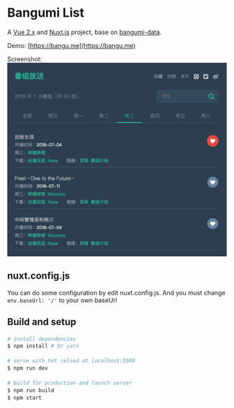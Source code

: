 # Bangumi List

A [Vue 2.x](https://vuejs.org.cn) and [Nuxt.js](https://nuxtjs.org) project, base on [bangumi-data](https://github.com/bangumi-data/bangumi-data).

Demo: [https://bangu.me](https://bangu.me)

Screenshot: ![](/static/screenshot.jpg)

## nuxt.config.js
You can do some configuration by edit nuxt.config.js. And you must change
`env.baseUrl: '/'` to your own baseUrl

## Build and setup

``` bash
# install dependencies
$ npm install # Or yarn

# serve with hot reload at localhost:3000
$ npm run dev

# build for production and launch server
$ npm run build
$ npm start
```

